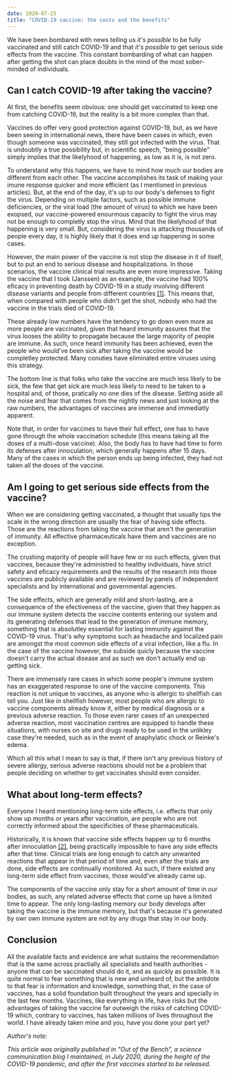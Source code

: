 ```yaml
---
date: 2020-07-25
title: "COVID-19 vaccine: the costs and the benefits"
---
```


We have been bombared with news telling us _it's possible_ to be fully vaccinated and still catch COVID-19 and that _it's possible_ to get serious side effects from the vaccine. This constant bombarding of what can happen after getting the shot can place doubts in the mind of the most sober-minded of individuals.

## Can I catch COVID-19 after taking the vaccine?

At first, the benefits seem obvious: one should get vaccinated to keep one from catching COVID-19, but the reality is a bit more complex than that.

Vaccines do offer very good protection against COVID-19, but, as we have been seeing in international news, there have been cases in which, even though someone was vaccinated, they still got infected with the virus. That is undoubtly a true possibility but, in scientific speech, "being possible" simply implies that the likelyhood of happening, as low as it is, is not zero.

To understand why this happens, we have to mind how much our bodies are different from each other. The vaccine accomplishes its task of making your imune response quicker and more efficient (as I mentioned in previous articles). But, at the end of the day, it's up to our body's defenses to fight the virus. Depending on multiple factors, such as possible immune deficiencies, or the viral load (the amount of virus) to which we have been exopsed, our vaccine-powered enourmous capacity to fight the virus may not be enough to completly stop the virus. Mind that the likelyhood of that happening is very small. But, considering the virus is attacking thousands of people every day, it is highly likely that it does end up happening in some cases.

However, the main power of the vaccine is not stop the disease in it of itself, but to put an end to serious disease and hospitalizations. In those scenarios, the vaccine clinical trial results are even more impressive. Taking the vaccine that I took (Janssen) as an example, the vaccine had 100% eficacy in preventing death by COVID-19 in a study involving different disease variants and people from different countries [[1]](https://doi.org/10.1056/NEJMoa2101544). This means that, when compared with people who didn't get the shot, nobody who had the vaccine in the trials died of COVID-19.

These already low numbers have the tendency to go down even more as more people are vaccinated, given that heard immunity assures that the virus looses the ability to propagate because the large majority of people are immune. As such, once heard immunity has been achieved, even the people who would've been sick after taking the vaccine would be completley protected. Many conuties have eliminated entire viruses using this strategy.

The bottom line is that folks who take the vaccine are much less likely to be sick, the few that get sick are much less likely to need to be taken to a hospital and, of those, pratically no one dies of the disease. Setting aside all the noise and fear that comes from the nightly news and just looking at the raw numbers, the advantages of vaccines are immense and immediatly apparent.

Note that, in order for vaccines to have their full effect, one has to have gone through the whole vaccination schedule (this means taking all the doses of a multi-dose vaccine). Also, the body has to have had time to form its defenses after innoculation, which generally happens after 15 days. Many of the cases in which the person ends up being infected, they had not taken all the doses of the vaccine.

## Am I going to get serious side effects from the vaccine?

When we are considering getting vaccinated, a thought that usually tips the scale in the wrong direction are usually the fear of having side effects. Those are the reactions from taking the vaccine that aren't the generation of immunity. All effective pharmaceuticals have them and vaccines are no exception.

The crushing majority of people will have few or no such effects, given that vaccines, because they're administred to healthy individuals, have strict safety and eficacy requirements and the results of the research into those vaccines are publicly available and are reviewed by panels of independent specialists and by international and governmental agencies.

The side effects, which are generally mild and short-lasting, are a consequence of the efectiveness of the vaccine, given that they happen as our immune system detects the vaccine contents entering our system and its generating defenses that lead to the generation of immune memory, something that is absolutley essential for lasting immunity against the COVID-19 virus. That's why symptoms such as headache and localized pain are amongst the most common side effects of a viral infection, like a flu. In the case of the vaccine however, the subside quicly because the vaccine doesn't carry the actual disease and as such we don't actually end up getting sick.

There are immensely rare cases in which some people's immune system has an exaggerated response to one of the vaccine components. This reaction is not unique to vaccines, as anyone who is allergic to shellfish can tell you. Just like in shellfish however, most people who are allergic to vaccine components already know it, either by medical diagnosis or a previous adverse reaction. To those even rarer cases of an unexpected adverse reaction, most vaccination centres are equipped to handle these situations, with nurses on site and drugs ready to be used in the unlikley case they're needed, such as in the event of anaphylatic chock or Reinke's edema.

Which all this what I mean to say is that, if there isn't any previous history of severe allergy, serious adverse reactions should not be a problem that people deciding on whether to get vaccinates should even consider.

## What about long-term effects?

Everyone I heard mentioning long-term side effects, i.e. effects that only show up months or years after vaccination, are people who are not correctly informed about the specificities of these pharmaceuticals.

Historically, it is known that vaccine side effects happen up to 6 months after innoculation [[2]](https://www.cdc.gov/coronavirus/2019-ncov/vaccines/safety/safety-of-vaccines.html), being practically impossible to have any side effects after that time. Clinical trials are long enough to catch any unwanted reactions that appear in that period of time and, even after the trials are done, side effects are continually monitored. As such, if there existed any long-term side effect from vaccines, those would've already came up.

The components of the vaccine only stay for a short amount of time in our bodies, as such, any related adverse effects that come up have a limited time to appear. The only long-lasting memory our body develops after taking the vaccine is the immune memory, but that's because it's generated by owr own immune system are not by any drugs that stay in our body.

## Conclusion

All the available facts and evidence are what sustains the recommendation that is the same across practially all specialists and health authorities - anyone that can be vaccinated should do it, and as quickly as possible. It is quite normal to fear something that is new and unheard of, but the antidote to that fear is information and knowledge, something that, in the case of vaccines, has a solid foundation built throughout the years and specially in the last few months. Vaccines, like everything in life, have risks but the advantages of taking the vaccine far outweigh the risks of catching COVID-19 which, contrary to vaccines, has taken millions of lives throughout the world. I have already taken mine and you, have you done your part yet?

_Author's note:_

_This article was originally published in "Out of the Bench", a science communication blog I maintained, in July 2020, during the height of the COVID-19 pandemic, and after the first vaccines started to be released._

